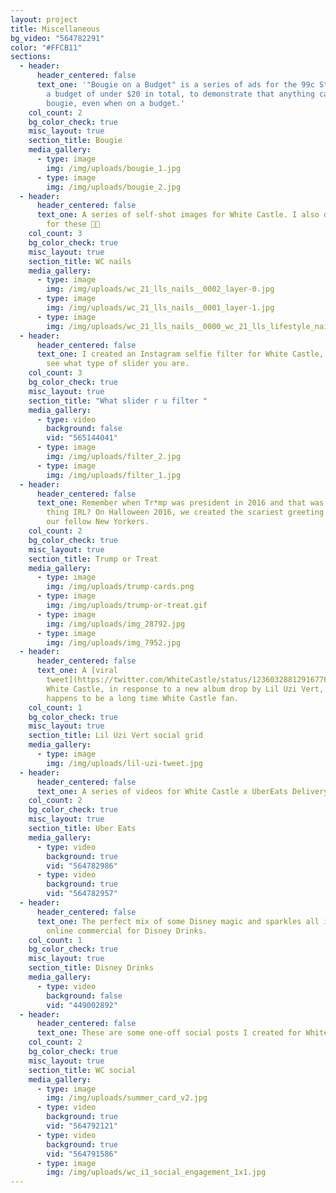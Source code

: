 ```yaml
---
layout: project
title: Miscellaneous
bg_video: "564782291"
color: "#FFCB11"
sections:
  - header:
      header_centered: false
      text_one: '"Bougie on a Budget" is a series of ads for the 99c Store, shot with
        a budget of under $20 in total, to demonstrate that anything can look
        bougie, even when on a budget.'
    col_count: 2
    bg_color_check: true
    misc_layout: true
    section_title: Bougie
    media_gallery:
      - type: image
        img: /img/uploads/bougie_1.jpg
      - type: image
        img: /img/uploads/bougie_2.jpg
  - header:
      header_centered: false
      text_one: A series of self-shot images for White Castle. I also did the nail art
        for these 💅💅
    col_count: 3
    bg_color_check: true
    misc_layout: true
    section_title: WC nails
    media_gallery:
      - type: image
        img: /img/uploads/wc_21_lls_nails__0002_layer-0.jpg
      - type: image
        img: /img/uploads/wc_21_lls_nails__0001_layer-1.jpg
      - type: image
        img: /img/uploads/wc_21_lls_nails__0000_wc_21_lls_lifestyle_nails-41.jpg
  - header:
      header_centered: false
      text_one: I created an Instagram selfie filter for White Castle, which lets you
        see what type of slider you are.
    col_count: 3
    bg_color_check: true
    misc_layout: true
    section_title: "What slider r u filter "
    media_gallery:
      - type: video
        background: false
        vid: "565144041"
      - type: image
        img: /img/uploads/filter_2.jpg
      - type: image
        img: /img/uploads/filter_1.jpg
  - header:
      header_centered: false
      text_one: Remember when Tr*mp was president in 2016 and that was the scariest
        thing IRL? On Halloween 2016, we created the scariest greeting cards for
        our fellow New Yorkers.
    col_count: 2
    bg_color_check: true
    misc_layout: true
    section_title: Trump or Treat
    media_gallery:
      - type: image
        img: /img/uploads/trump-cards.png
      - type: image
        img: /img/uploads/trump-or-treat.gif
      - type: image
        img: /img/uploads/img_28792.jpg
      - type: image
        img: /img/uploads/img_7952.jpg
  - header:
      header_centered: false
      text_one: A [viral
        tweet](https://twitter.com/WhiteCastle/status/1236032881291677696) for
        White Castle, in response to a new album drop by Lil Uzi Vert, who also
        happens to be a long time White Castle fan.
    col_count: 1
    bg_color_check: true
    misc_layout: true
    section_title: Lil Uzi Vert social grid
    media_gallery:
      - type: image
        img: /img/uploads/lil-uzi-tweet.jpg
  - header:
      header_centered: false
      text_one: A series of videos for White Castle x UberEats Delivery posts.
    col_count: 2
    bg_color_check: true
    misc_layout: true
    section_title: Uber Eats
    media_gallery:
      - type: video
        background: true
        vid: "564782986"
      - type: video
        background: true
        vid: "564782957"
  - header:
      header_centered: false
      text_one: The perfect mix of some Disney magic and sparkles all in one short
        online commercial for Disney Drinks.
    col_count: 1
    bg_color_check: true
    misc_layout: true
    section_title: Disney Drinks
    media_gallery:
      - type: video
        background: false
        vid: "449002892"
  - header:
      header_centered: false
      text_one: These are some one-off social posts I created for White Castle.
    col_count: 2
    bg_color_check: true
    misc_layout: true
    section_title: WC social
    media_gallery:
      - type: image
        img: /img/uploads/summer_card_v2.jpg
      - type: video
        background: true
        vid: "564792121"
      - type: video
        background: true
        vid: "564791586"
      - type: image
        img: /img/uploads/wc_i1_social_engagement_1x1.jpg
---
```

